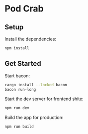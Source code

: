 # Pod Crab

## Setup

Install the dependencies:

```bash
npm install
```

## Get Started

Start bacon:
```bash
cargo install --locked bacon
bacon run-long
```

Start the dev server for frontend shite:

```bash
npm run dev
```

Build the app for production:

```bash
npm run build
```
